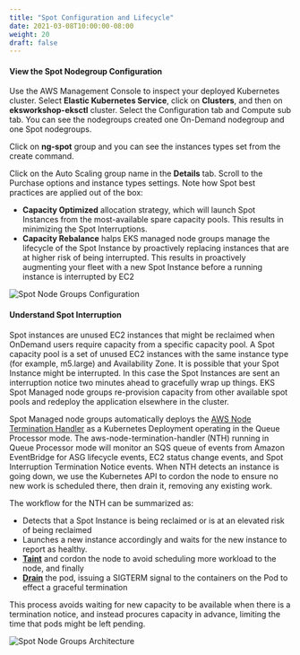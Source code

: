 ```yaml
---
title: "Spot Configuration and Lifecycle"
date: 2021-03-08T10:00:00-08:00
weight: 20
draft: false
---
```


#### View the Spot Nodegroup Configuration

Use the AWS Management Console to inspect your deployed Kubernetes cluster. Select **Elastic Kubernetes Service**, click on **Clusters**, and then on **eksworkshop-eksctl** cluster. Select the Configuration tab and Compute sub tab. You can see the nodegroups created one On-Demand nodegroup  and one Spot nodegroups.

Click on **ng-spot** group and you can see the instances types set from the create command.

Click on the Auto Scaling group name in the **Details** tab. Scroll to the Purchase options and instance types settings. Note how Spot best practices are applied out of the box: 
* **Capacity Optimized** allocation strategy, which will launch Spot Instances from the most-available spare capacity pools. This results in minimizing the Spot Interruptions. 
* **Capacity Rebalance** halps EKS managed node groups manage the lifecycle of the Spot Instance by proactively replacing instances that are at higher risk of being interrupted. This results in proactively augmenting your fleet with a new Spot Instance before a running instance is interrupted by EC2

![Spot Node Groups Configuration](/images/spotworkers/asg_configuration.png)

#### Understand Spot Interruption

Spot instances are unused EC2 instances that might be reclaimed when OnDemand users require capacity from a specific capacity pool. A Spot capacity pool is a set of unused EC2 instances with the same instance type (for example, m5.large) and Availability Zone. It is possible that your Spot Instance might be interrupted. In this case the Spot Instances are sent an interruption notice two minutes ahead to gracefully wrap up things. EKS Spot Managed node groups re-provision capacity from other available spot pools and redeploy the application elsewhere in the cluster.

Spot Managed node groups automatically deploys the [AWS Node Termination Handler](https://github.com/aws/aws-node-termination-handler) as a Kubernetes Deployment operating in the Queue Processor mode. The aws-node-termination-handler (NTH) running in Queue Processor mode will monitor an SQS queue of events from Amazon EventBridge for ASG lifecycle events, EC2 status change events, and Spot Interruption Termination Notice events. When NTH detects an instance is going down, we use the Kubernetes API to cordon the node to ensure no new work is scheduled there, then drain it, removing any existing work. 

The workflow for the NTH can be summarized as:

* Detects that a Spot Instance is being reclaimed or is at an elevated risk of being reclaimed
* Launches a new instance accordingly and waits for the new instance to report as healthy.
* [**Taint**](https://kubernetes.io/docs/concepts/configuration/taint-and-toleration/) and cordon the node to avoid scheduling more workload to the node, and finally
* [**Drain**](https://kubernetes.io/docs/tasks/administer-cluster/safely-drain-node/) the pod, issuing a SIGTERM signal to the containers on the Pod to effect a graceful termination

This process avoids waiting for new capacity to be available when there is a termination notice, and instead procures capacity in advance, limiting the time that pods might be left pending.

![Spot Node Groups Architecture](/images/spotworkers/spot_rebalance_recommendation.png)